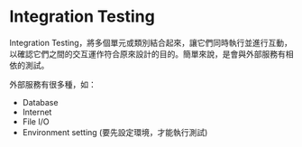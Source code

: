 # Integration Testing

Integration Testing，將多個單元或類別結合起來，讓它們同時執行並進行互動，以確認它們之間的交互運作符合原來設計的目的。簡單來說，是會與外部服務有相依的測試。

外部服務有很多種，如：

* Database
* Internet
* File I/O
* Environment setting (要先設定環境，才能執行測試)

